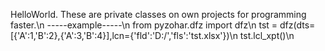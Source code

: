 HelloWorld.
These are private classes on own projects for programming faster.\n
-----example-----\n
from pyzohar.dfz import dfz\n
tst = dfz(dts=[{'A':1,'B':2},{'A':3,'B':4}],lcn={'fld':'D:/','fls':'tst.xlsx'})\n
tst.lcl_xpt()\n